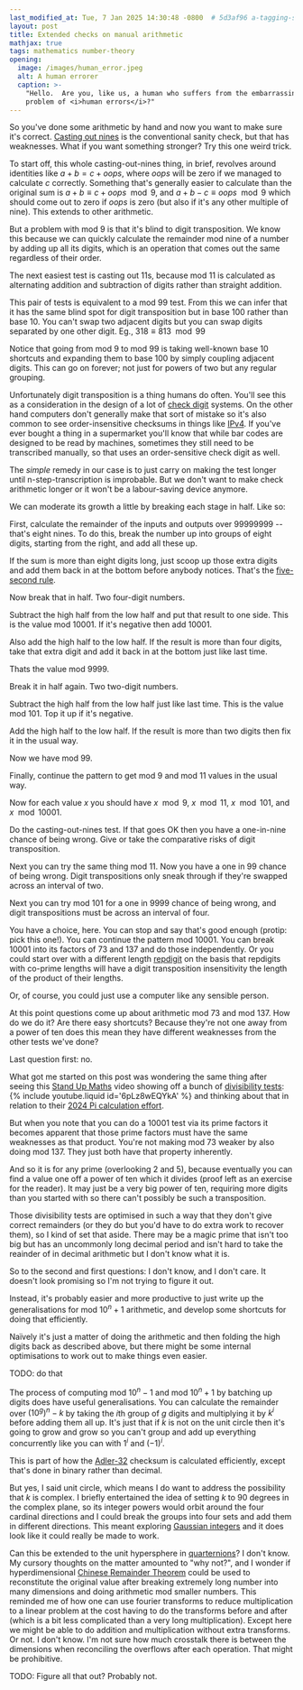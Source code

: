 ```yaml
---
last_modified_at: Tue, 7 Jan 2025 14:30:48 -0800  # 5d3af96 a-tagging-system
layout: post
title: Extended checks on manual arithmetic
mathjax: true
tags: mathematics number-theory
opening:
  image: /images/human_error.jpeg
  alt: A human errorer
  caption: >-
    "Hello.  Are you, like us, a human who suffers from the embarrassing
    problem of <i>human errors</i>?"
---
```

So you've done some arithmetic by hand and now you want to make sure
it's correct.  [Casting out nines][] is the conventional sanity check,
but that has weaknesses.  What if you want something stronger?  Try this
one weird trick.

To start off, this whole casting-out-nines thing, in brief, revolves
around identities like $a + b = c + oops$, where $oops$ will be zero if
we managed to calculate $c$ correctly.  Something that's generally
easier to calculate than the original sum is $a + b \equiv c + oops \mod
9$, and $a + b - c \equiv oops \mod 9$ which should come out to zero if
$oops$ is zero (but also if it's any other multiple of nine).  This
extends to other arithmetic.

But a problem with mod 9 is that it's blind to digit transposition.  We
know this because we can quickly calculate the remainder mod nine of a
number by adding up all its digits, which is an operation that comes out
the same regardless of their order.

The next easiest test is casting out 11s, because mod 11 is calculated
as alternating addition and subtraction of digits rather than straight
addition.

This pair of tests is equivalent to a mod 99 test.  From this we can
infer that it has the same blind spot for digit transposition but in
base 100 rather than base 10.  You can't swap two adjacent digits but
you can swap digits separated by one other digit.  Eg., $318 \equiv 813
\mod 99$

Notice that going from mod 9 to mod 99 is taking well-known base 10
shortcuts and expanding them to base 100 by simply coupling adjacent
digits.  This can go on forever; not just for powers of two but any
regular grouping.

Unfortunately digit transposition is a thing humans do often.  You'll
see this as a consideration in the design of a lot of [check digit][]
systems.  On the other hand computers don't generally make that sort of
mistake so it's also common to see order-insensitive checksums in things
like [IPv4][internet checksum].  If you've ever bought a thing in a
supermarket you'll know that while bar codes are designed to be read by
machines, sometimes they still need to be transcribed manually, so that
uses an order-sensitive check digit as well.

The _simple_ remedy in our case is to just carry on making the test
longer until n-step-transcription is improbable.  But we don't want to
make check arithmetic longer or it won't be a labour-saving device
anymore.

We can moderate its growth a little by breaking each stage in half.
Like so:

First, calculate the remainder of the inputs and outputs over 99999999
-- that's eight nines.  To do this, break the number up into groups of
eight digits, starting from the right, and add all these up.

If the sum is more than eight digits long, just scoop up those extra
digits and add them back in at the bottom before anybody notices.
That's the [five-second rule][].

Now break that in half.  Two four-digit numbers.

Subtract the high half from the low half and put that result to one
side.  This is the value mod 10001.  If it's negative then add 10001.

Also add the high half to the low half.  If the result is more than four
digits, take that extra digit and add it back in at the bottom just like
last time.

Thats the value mod 9999.

Break it in half again.  Two two-digit numbers.

Subtract the high half from the low half just like last time.  This is
the value mod 101.  Top it up if it's negative.

Add the high half to the low half.  If the result is more than two
digits then fix it in the usual way.

Now we have mod 99.

Finally, continue the pattern to get mod 9 and mod 11 values in the
usual way.

Now for each value $x$ you should have $x \mod 9$, $x \mod 11$, $x \mod
101$, and $x \mod 10001$.

Do the casting-out-nines test.  If that goes OK then you have a
one-in-nine chance of being wrong.  Give or take the comparative risks
of digit transposition.

Next you can try the same thing mod 11.  Now you have a one in 99 chance
of being wrong.  Digit transpositions only sneak through if they're
swapped across an interval of two.

Next you can try mod 101 for a one in 9999 chance of being wrong, and
digit transpositions must be across an interval of four.

You have a choice, here.  You can stop and say that's good enough
(protip: pick this one!).  You can continue the pattern mod 10001.  You
can break 10001 into its factors of 73 and 137 and do those
independently.  Or you could start over with a different length
[repdigit][] on the basis that repdigits with co-prime lengths will have
a digit transposition insensitivity the length of the product of their
lengths.

Or, of course, you could just use a computer like any sensible person.

At this point questions come up about arithmetic mod 73 and mod 137.
How do we do it?  Are there easy shortcuts?  Because they're not one
away from a power of ten does this mean they have different weaknesses
from the other tests we've done?

Last question first: no.

What got me started on this post was wondering the same thing after
seeing this [Stand Up Maths][] video showing off a bunch of
[divisibility tests][]:
{% include youtube.liquid id='6pLz8wEQYkA' %}
and thinking about that in relation to their [2024 Pi calculation
effort](https://youtu.be/LIg-6glbLkU).

But when you note that you can do a 10001 test via its prime factors it
becomes apparent that those prime factors must have the same weaknesses
as that product.  You're not making mod 73 weaker by also doing mod 137.
They just both have that property inherently.

And so it is for any prime (overlooking 2 and 5), because eventually you
can find a value one off a power of ten which it divides (proof left as
an exercise for the reader).  It may just be a very big power of ten,
requiring more digits than you started with so there can't possibly be
such a transposition.

Those divisibility tests are optimised in such a way that they don't
give correct remainders (or they do but you'd have to do extra work to
recover them), so I kind of set that aside.  There may be a magic prime
that isn't too big but has an uncommonly long decimal period and isn't
hard to take the reainder of in decimal arithmetic but I don't know what
it is.

So to the second and first questions: I don't know, and I don't care.
It doesn't look promising so I'm not trying to figure it out.

Instead, it's probably easier and more productive to just write up the
generalisations for mod $10^n+1$ arithmetic, and develop some shortcuts
for doing that efficiently.

Naïvely it's just a matter of doing the arithmetic and then folding the
high digits back as described above, but there might be some internal
optimisations to work out to make things even easier.

TODO: do that

The process of computing mod $10^n - 1$ and mod $10^n + 1$ by batching up
digits does have useful generalisations.  You can calculate the
remainder over $(10^g)^n - k$ by taking the $i$th group of $g$ digits
and multiplying it by $k^i$ before adding them all up.  It's just that
if $k$ is not on the unit circle then it's going to grow and grow so you
can't group and add up everything concurrently like you can with $1^i$
and $(-1)^i$.

This is part of how the [Adler-32][] checksum is calculated efficiently,
except that's done in binary rather than decimal.

But yes, I said unit circle, which means I do want to address the
possibility that $k$ is complex.  I briefly entertained the idea of
setting $k$ to 90 degrees in the complex plane, so its integer powers
would orbit around the four cardinal directions and I could break the
groups into four sets and add them in different directions.  This meant
exploring [Gaussian integers][] and it does look like it could really be
made to work.

Can this be extended to the unit hypersphere in [quarternions][]?  I
don't know.  My cursory thoughts on the matter amounted to "why not?",
and I wonder if hyperdimensional [Chinese Remainder Theorem][] could be
used to reconstitute the original value after breaking extremely long
number into many dimensions and doing arithmetic mod smaller numbers.
This reminded me of how one can use fourier transforms to reduce
multiplication to a linear problem at the cost having to do the
transforms before and after (which is a bit less complicated than a very
long multiplication).  Except here we might be able to do addition and
multiplication without extra transforms.  Or not.  I don't know.  I'm
not sure how much crosstalk there is between the dimensions when
reconciling the overflows after each operation.  That might be
prohibitive.

TODO: Figure all that out?  Probably not.

[Adler-32]: </adler32-checksum/>
[casting out nines]: <https://en.wikipedia.org/wiki/Casting_out_nines>
[five-second rule]: <https://en.wikipedia.org/wiki/Five-second_rule>
[check digit]: <https://en.wikipedia.org/wiki/Check_digit>
[internet checksum]: <https://en.wikipedia.org/wiki/Internet_checksum>
[divisibility tests]: <https://www.dropbox.com/scl/fi/zednyqcvd4kfi0zgm8n6t/divisibility_tests_to_30000.txt?rlkey=k7x87cnex6r32cuior6w9kzo5&e=1&dl=0>
[repdigit]: <https://en.wikipedia.org/wiki/Repdigit>
[Stand Up Maths]: <https://standupmaths.com/>
[Gaussian integers]: <https://en.wikipedia.org/wiki/Gaussian_integer>
[quarternions]: <https://en.wikipedia.org/wiki/Quaternion>
[Chinese Remainder Theorem]: <https://en.wikipedia.org/wiki/Chinese_Remainder_Theorem>
